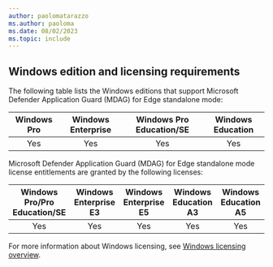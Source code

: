 ```yaml
---
author: paolomatarazzo
ms.author: paoloma
ms.date: 08/02/2023
ms.topic: include
---
```


## Windows edition and licensing requirements

The following table lists the Windows editions that support Microsoft Defender Application Guard (MDAG) for Edge standalone mode:

|Windows Pro|Windows Enterprise|Windows Pro Education/SE|Windows Education|
|:---:|:---:|:---:|:---:|
|Yes|Yes|Yes|Yes|

Microsoft Defender Application Guard (MDAG) for Edge standalone mode license entitlements are granted by the following licenses:

|Windows Pro/Pro Education/SE|Windows Enterprise E3|Windows Enterprise E5|Windows Education A3|Windows Education A5|
|:---:|:---:|:---:|:---:|:---:|
|Yes|Yes|Yes|Yes|Yes|

For more information about Windows licensing, see [Windows licensing overview](/windows/whats-new/windows-licensing).
